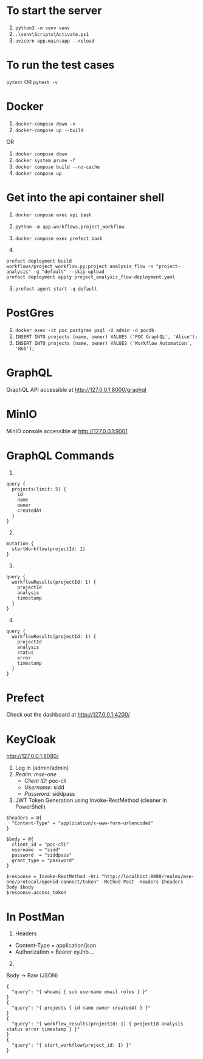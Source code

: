 # To start the server
1. `python3 -m venv venv`
2. `.\venv\Scripts\Activate.ps1`
3. `uvicorn app.main:app --reload`

# To run the test cases
`pytest`
OR
`pytest -v`

# Docker
1. `docker-compose down -v`
2. `docker-compose up --build`

OR
1. `docker compose down`
2. `docker system prune -f`
3. `docker compose build --no-cache`
4. `docker compose up`

# Get into the api container shell
1. `docker compose exec api bash`
2. `python -m app.workflows.project_workflow`

1. `docker compose exec prefect bash`
2.
```
prefect deployment build workflows/project_workflow.py:project_analysis_flow -n "project-analysis" -q "default" --skip-upload
prefect deployment apply project_analysis_flow-deployment.yaml
```
3. `prefect agent start -q default`


# PostGres
1. `docker exec -it poc_postgres psql -U admin -d pocdb`
2. `INSERT INTO projects (name, owner) VALUES ('POC GraphQL', 'Alice');`
3. `INSERT INTO projects (name, owner) VALUES ('Workflow Automation', 'Bob');`

# GraphQL
GraphQL API accessible at http://127.0.0.1:8000/graphql

# MinIO
MinIO console accessible at http://127.0.0.1:9001

# GraphQL Commands
1. 
```
query {
  projects(limit: 5) {
    id
    name
    owner
    createdAt
  }
}
```

2.
```
mutation {
  startWorkflow(projectId: 1)
}
```
3.
```
query {
  workflowResults(projectId: 1) {
    projectId
    analysis
    timestamp
  }
}
```
4.
```
query {
  workflowResults(projectId: 1) {
    projectId
    analysis
    status
    error
    timestamp
  }
}
```

# Prefect
Check out the dashboard at http://127.0.0.1:4200/

# KeyCloak
http://127.0.0.1:8080/
1. Log in (admin/admin)
2. *Realm: mse-one*
    * *_Client ID:_* poc-cli
    * *_Username:_* sidd
    * *_Password:_* siddpass
3. JWT Token Generation using Invoke-RestMethod (cleaner in PowerShell)
```
$headers = @{
  "Content-Type" = "application/x-www-form-urlencoded"
}

$body = @{
  client_id = "poc-cli"
  username  = "sidd"
  password  = "siddpass"
  grant_type = "password"
}

$response = Invoke-RestMethod -Uri "http://localhost:8080/realms/mse-one/protocol/openid-connect/token" -Method Post -Headers $headers -Body $body
$response.access_token
```
# In PostMan
1. Headers
 * Content-Type = application/json
 * Authorization = Bearer eyJhb....
2.
Body -> Raw (JSON)
```
{
  "query": "{ whoami { sub username email roles } }"
}
{
  "query": "{ projects { id name owner createdAt } }"
}
{
  "query": "{ workflow_results(projectId: 1) { projectId analysis status error timestamp } }"
}
{
  "query": "{ start_workflow(project_id: 1) }"
}
```



